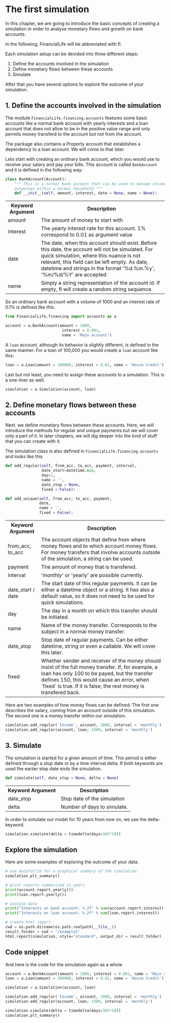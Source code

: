 # The first simulation

In this chapter, we are going to introduce the basic concepts of creating a simulation in order to analyse monetary flows and growth on bank accounts.

In the following, FinancialLife will be abbreviated with fl.

Each simulation setup can be devided into three different steps:

1. Define the accounts involved in the simulation
2. Define monetary flows between these accounts
3. Simulate

After that you have several options to explore the outcome of your simulation.

## 1. Define the accounts involved in the simulation

The module `FinancialLife.financing.accounts` features some basic accounts like a normal bank account with yearly interests and a loan account that does not allow to be in the positive value range and only permits money transferd to the account but not from the account.

The package also contains a Property account that establishes a dependency to a loan account. We will come to that later.

Lets start with creating an ordinary bank account, which you would use to receive your salary and pay your bills. This account is called `BankAccount` and it is defined in the following way:

```python
class BankAccount(Account):
    """ This is a normal bank account that can be used to manage income and
    outgoings within a normal household """
    def __init__(self, amount, interest, date = None, name = None):
```
<table>
  <tr>
    <th>
      Keyword Argument
    </th>
    <th>
      Description
    </th>
  </tr>
  <tr>
    <td>
      amount
    </td>
    <td>
      The amount of money to start with
    </td>
  </tr>
  <tr>
    <td>
      interest
    </td>
    <td>
      The yearly interest rate for this account. 1% correspond to 0.01 as argument value
    </td>
  </tr>
  <tr>
    <td>
      date
    </td>
    <td>
      The date, when this account should exist. Before this date, the account will not be simulated. For quick simulation, where this nuance is not relevant, this field can be left empty. As date, datetime and strings in the format '%d.%m.%y', '%m/%d/%Y' are accepted.
    </td>
  </tr>
  <tr>
    <td>
      name
    </td>
    <td>
      Simply a string representation of the account id. If empty, fl will create a random string sequence.
    </td>
  </tr>
</table>

So an ordinary bank account with a volume of 1000 and an interest rate of 0.1% is defined like this.

```python
from FinancialLife.financing import accounts as a

account = a.BankAccount(amount = 1000,
                         interest = 0.001,
                         name = 'Main account')
```

A `loan` account, although its behavior is slightly different, is defined in the same manner. For a loan of 100,000 you would create a `loan` account like this:

```python
loan = a.Loan(amount = 100000, interest = 0.01, name = 'House Credit')
```

Last but not least, you need to assign these accounts to a simulation. This is a one-liner as well.

```python
simulation = a.Simulation(account, loan)
```

## 2. Define monetary flows between these accounts

Next. we define monetary flows between these accounts. Here, we will introduce the methods for regular and unique payments but we will cover only a part of it. In later chapters, we will dig deeper into the kind of stuff that you can create with it.

The simulation class is also defined in `FinancialLife.financing.accounts` and looks like this

```python
def add_regular(self, from_acc, to_acc, payment, interval,
                date_start=datetime.min,
                day=1,
                name = '',
                date_stop = None,
                fixed = False):

def add_unique(self, from_acc, to_acc, payment,
               date,
               name = '',
               fixed = False):             
```
<table>
  <tr>
    <th>
      Keyword Argument
    </th>
    <th>
      Description
    </th>
  </tr>
  <tr>
    <td>
      from_acc,
      to_acc
    </td>
    <td>
      The account objects that define from where money flows and to which account money flows. For money transfers that involve accounts outside of the simulation, a string can be used.
    </td>
  </tr>
  <tr>
    <td>
      payment
    </td>
    <td>
      The amount of money that is transfered.
    </td>
  </tr>
  <tr>
    <td>
      interval
    </td>
    <td>
      'monthly' or 'yearly' are possible currently.
    </td>
  </tr>
  <tr>
    <td>
      date_start / date
    </td>
    <td>
      The start date of this regular payments. It can be either a datetime object or a string. It has also a default value, so it does not need to be used for quick simulations.
    </td>
  </tr>
  <tr>
    <td>
      day
    </td>
    <td>
      The day in a month on which this transfer should be initiated.
    </td>
  </tr>
  <tr>
    <td>
      name
    </td>
    <td>
      Name of the money transfer. Corresponds to the subject in a normal money transfer.
    </td>
  </tr>
  <tr>
    <td>
      date_stop
    </td>
    <td>
      Stop date of regular payments. Can be either datetime, string or even a callable. We will cover this later.
    </td>
  </tr>
  <tr>
    <td>
      fixed
    </td>
    <td>
      Whether sender and receiver of the money should insist of the full money transfer. If, for example, a loan has only 100 to be payed, but the transfer defines 150, this would cause an error, when `fixed` is true. If it is false, the rest money is transfered back.
    </td>
  </tr>
</table>

Here are two examples of how money flows can be defined. The first one describes the salary, coming from an account outside of this simulation. The second one is a money transfer within our simulation.

```python
simulation.add_regular('Income', account, 2000, interval = 'monthly')
simulation.add_regular(account, loan, 1500, interval = 'monthly')
```

## 3. Simulate

The simulation is started for a given amount of time. This period is either defined through a stop date or by a time interval delta. If both keywords are used the earlier stop date ends the simulation.

```python
def simulate(self, date_stop = None, delta = None)
```

<table>
  <tr>
    <th>
      Keyword Argument
    </th>
    <th>
      Description
    </th>
  </tr>
  <tr>
    <td>
      date_stop
    </td>
    <td>
      Stop date of the simulation
    </td>
  </tr>
  <tr>
    <td>
      delta
    </td>
    <td>
      Number of days to simulate.
    </td>
  </tr>
</table>

In order to simulate our model for 10 years from now on, we use the delta-keyword.

```python
simulation.simulate(delta = timedelta(days=365*10))
```

## Explore the simulation

Here are some examples of exploring the outcome of your data.

```python
# use matplotlib for a graphical summary of the simulation
simulation.plt_summary()

# print reports summarized in years
print(account.report.yearly())
print(loan.report.yearly())

# analyze data
print("Interests on bank account: %.2f" % sum(account.report.interest))
print("Interests on loan account: %.2f" % sum(loan.report.interest))

# create html report
cwd = os.path.dirname(os.path.realpath(__file__))
result_folder = cwd + '/example2'
html.report(simulation, style="standard", output_dir = result_folder)
```

## Code snippet

And here is the code for the simulation again as a whole

```python
account = a.BankAccount(amount = 1000, interest = 0.001, name = 'Main account')
loan = a.Loan(amount = 100000, interest = 0.01, name = 'House Credit')

simulation = a.Simulation(account, loan)

simulation.add_regular('Income', account, 2000, interval = 'monthly')
simulation.add_regular(account, loan, 1500, interval = 'monthly')

simulation.simulate(delta = timedelta(days=365*10))
simulation.plt_summary()
```
